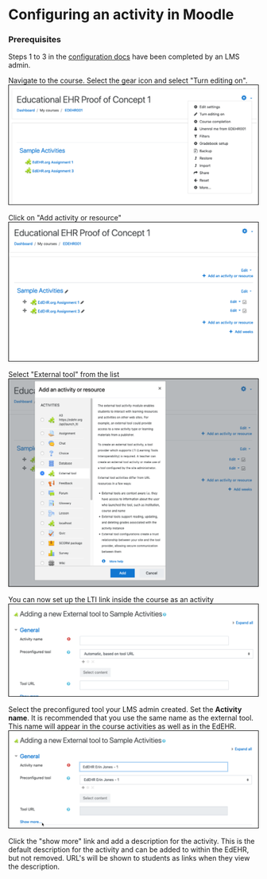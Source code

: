 # Configuring an activity in Moodle

### Prerequisites
Steps 1 to 3 in the [configuration docs](../configuration/#connect-moodle-to-the-edehr) have been completed by an LMS admin.

Navigate to the course. Select the gear icon and select "Turn editing on".
![1]

Click on "Add activity or resource"
![2]

Select "External tool" from the list
![3]

You can now set up the LTI link inside the course as an activity
![4]

Select the preconfigured tool your LMS admin created. Set the **Activity name**. It is recommended that you use the same name as the external tool. This name will appear in the course activities as well as in the EdEHR.
![5]

Click the "show more" link and add a description for the activity. This is the default description for the activity and can be added to within the EdEHR, but not removed. URL's will be shown to students as links when they view the description.

[1]: ../images/moodle-course-activate-edit.png "Activate editing of course in Moodle"
[2]: ../images/moodle-course-edit-enabled.png "Editing activated"
[3]: ../images/moodle-course-add-activity.png "Add activity"
[4]: ../images/moodle-course-activity-select-start.png "Activity selection"
[5]: ../images/moodle-course-activity-select-end.png "Selected activity"
